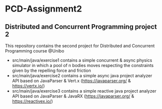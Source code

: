 # PCD-Assignment2

## Distributed and Concurrent Programming project 2
This repository contains the second project for Distributed and Concurrent Programming course @Unibo
- src/main/java/exercise1 contains a simple concurrent & async physics simulator in which a pool of n bodies moves respecting the constraints given by the repelling force and friction
- src/main/java/exercise2 contains a simple async java project analyzer API based on JavaParser & Vert.x (https://javaparser.org/ & https://vertx.io/)
- src/main/java/exercise3  contains a simple reactive java project analyzer API based on JavaParser & JavaRX (https://javaparser.org/ & https://reactivex.io/)
